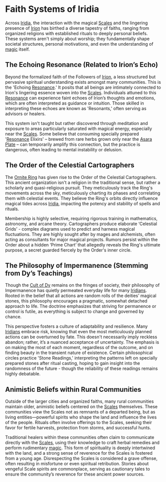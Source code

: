 # Faith Systems of Iridia

Across [Iridia](/geography/world/iridia.md), the interaction with the magical [Scales](/geography/landmark/scale.md) and the lingering presence of [Irion](/being/deity/irion.md) has birthed a diverse tapestry of faiths, ranging from organized religions with established rituals to deeply personal beliefs. These systems aren't simply about worship; they fundamentally shape societal structures, personal motivations, and even the understanding of [magic](/structure/mechanic/magic.md) itself.

## The Echoing Resonance (Related to Irion’s Echo)

Beyond the formalized faith of the Followers of [Irion](/being/deity/irion.md), a less structured but pervasive spiritual understanding exists amongst many communities. This is the 'Echoing [Resonance](/generated/resonance/resonance.md).' It posits that all beings are intimately connected to Irion's lingering essence woven into the [Scales](/geography/landmark/scale.md). Individuals attuned to this [Resonance](/structure/mechanic/resonance.md) can experience faint echoes of Irion’s thoughts and emotions, which are often interpreted as guidance or intuition. Those skilled in interpreting these echoes are known as 'Resonants,' often serving as advisors or healers.

This system isn't taught but rather discovered through meditation and exposure to areas particularly saturated with magical energy, especially near the [Scales](/geography/landmark/scale.md). Some believe that consuming specially prepared '[Resonance](/generated/resonance/resonance.md) Elixirs' – brewed from rare herbs grown only near the [Asara Plate](/geography/scale/asara-plate.md) – can temporarily amplify this connection, but the practice is dangerous, often leading to mental instability or delusion.

## The Order of the Celestial Cartographers

The [Ornite Ring](/geography/scale/ornite-ring.md) has given rise to the Order of the Celestial Cartographers. This ancient organization isn't a religion in the traditional sense, but rather a scholarly and quasi-religious pursuit. They meticulously track the Ring's movements across the sky, meticulously charting its phases and correlating them with celestial events. They believe the Ring's orbits directly influence magical tides across [Iridia](/geography/world/iridia.md), impacting the potency and stability of spells and rituals. 

Membership is highly selective, requiring rigorous training in mathematics, astronomy, and arcane theory. Cartographers produce elaborate ‘Celestial Grids’ - complex diagrams used to predict and harness magical fluctuations. They are highly sought after by mages and alchemists, often acting as consultants for major magical projects. Rumors persist within the Order about a hidden ‘Prime Chart’ that allegedly reveals the Ring's ultimate purpose, a secret guarded fiercely by the Order's inner circle.

## The Philosophy of Impermanence (Stemming from Dy’s Teachings)

Though the [Cult of Dy](/structure/society/factions/cult-of-dy.md) remains on the fringes of society, their philosophy of Impermanence has quietly permeated everyday life for many [Iridians](/being/species/iridian.md). Rooted in the belief that all actions are random rolls of the deities’ magical stones, this philosophy encourages a pragmatic, somewhat detached approach to life. The doctrine emphasizes that striving for permanence or control is futile, as everything is subject to change and governed by chance. 

This perspective fosters a culture of adaptability and resilience. Many [Iridians](/being/species/iridian.md) embrace risk, knowing that even the most meticulously planned actions can be overturned by fate. This doesn't necessarily imply reckless abandon; rather, it’s a nuanced acceptance of uncertainty. The emphasis is on making the most of each moment, regardless of the outcome, and on finding beauty in the transient nature of existence. Certain philosophical circles practice 'Stone Readings,' interpreting the patterns left on specially prepared stones after ritual casting, hoping to gain insight into the randomness of the future - though the reliability of these readings remains highly debatable.

## Animistic Beliefs within Rural Communities

Outside of the larger cities and organized faiths, many rural communities maintain older, animistic beliefs centered on the [Scales](/geography/landmark/scale.md) themselves. These communities view the Scales not as remnants of a departed being, but as living entities—powerful spirits who shape the land and influence the lives of the people. Rituals often involve offerings to the Scales, seeking their favor for fertile harvests, protection from storms, and successful hunts.

Traditional healers within these communities often claim to communicate directly with the [Scales](/geography/landmark/scale.md), using their knowledge to craft herbal remedies and perform rudimentary [magic](/structure/mechanic/magic.md). This form of spirituality is deeply intertwined with the land, and a strong sense of reverence for the Scales is fostered from a young age. Disrespecting the Scales is considered a grave offense, often resulting in misfortune or even spiritual retribution. Stories about vengeful Scale spirits are commonplace, serving as cautionary tales to ensure the community’s reverence for these ancient power sources.
